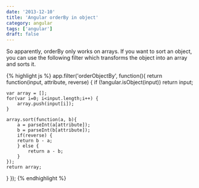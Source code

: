 ```yaml
---
date: '2013-12-10'
title: 'Angular orderBy in object'
category: angular
tags: ['angular']
draft: false
---
```


So apparently, orderBy only works on arrays. If you want to sort an object, you can use the following filter which transforms the object into an array and sorts it.

<!--more-->

{% highlight js %}
app.filter('orderObjectBy', function(){
return function(input, attribute, reverse) {
if (!angular.isObject(input)) return input;

    var array = [];
    for(var i=0; i<input.length;i++) {
        array.push(input[i]);
    }

    array.sort(function(a, b){
        a = parseInt(a[attribute]);
        b = parseInt(b[attribute]);
        if(reverse) {
        return b - a;
        } else {
            return a - b;
        }
    });
    return array;

}
});
{% endhighlight %}
